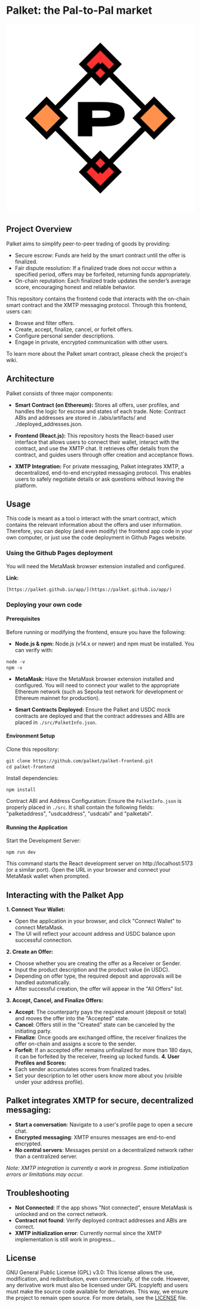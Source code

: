 # Palket: the Pal-to-Pal market
![Palket Logo](public/palket.png)
## Project Overview 
Palket aims to simplify peer-to-peer trading of goods by providing:

- Secure escrow: Funds are held by the smart contract until the offer is finalized.
- Fair dispute resolution: If a finalized trade does not occur within a specified period, offers may be forfeited, returning funds appropriately.
- On-chain reputation: Each finalized trade updates the sender’s average score, encouraging honest and reliable behavior.

This repository contains the frontend code that interacts with the on-chain smart contract and the XMTP messaging protocol. Through this frontend, users can:

- Browse and filter offers.
- Create, accept, finalize, cancel, or forfeit offers.
- Configure personal sender descriptions.
- Engage in private, encrypted communication with other users.

To learn more about the Palket smart contract, please check the project's wiki.

## Architecture
Palket consists of three major components:

- **Smart Contract (on Ethereum):**
  Stores all offers, user profiles, and handles the logic for escrow and states of each trade.
  Note: Contract ABIs and addresses are stored in ./abis/artifacts/ and ./deployed_addresses.json.

- **Frontend (React.js):**
  This repository hosts the React-based user interface that allows users to connect their wallet, interact with the contract, and use the XMTP chat. It retrieves offer details from the contract, and guides users through offer creation and acceptance flows.

- **XMTP Integration:**
  For private messaging, Palket integrates XMTP, a decentralized, end-to-end encrypted messaging protocol. This enables users to safely negotiate details or ask questions without leaving the platform.

## Usage 
This code is meant as a tool o interact with the smart contract, which contains the relevant information about the offers and user information. Therefore, you can deploy (and even modify) the frontend app code in your own computer, or just use the code deployment in Github Pages website.

### Using the Github Pages deployment
You will need the MetaMask browser extension installed and configured.

**Link:**
```
[https://palket.github.io/app/](https://palket.github.io/app/)
```

### Deploying your own code
#### Prerequisites
Before running or modifying the frontend, ensure you have the following:

- **Node.js & npm:**
  Node.js (v14.x or newer) and npm must be installed.
  You can verify with:
```
node -v
npm -v
```
- **MetaMask:**
  Have the MetaMask browser extension installed and configured. You will need to connect your wallet to the appropriate Ethereum network (such as Sepolia test network for development or Ethereum mainnet for production).

- **Smart Contracts Deployed:**
  Ensure the Palket and USDC mock contracts are deployed and that the contract addresses and ABIs are placed in `./src/PalketInfo.json`.

#### Environment Setup
Clone this repository:
```
git clone https://github.com/palket/palket-frontend.git
cd palket-frontend
```
Install dependencies:
```
npm install
```

Contract ABI and Address Configuration: Ensure the `PalketInfo.json` is properly placed in `./src`. It shall contain the following fields: "palketaddress", "usdcaddress", "usdcabi" and "palketabi".

#### Running the Application
Start the Development Server:
```
npm run dev
```
This command starts the React development server on http://localhost:5173 (or a similar port).
Open the URL in your browser and connect your MetaMask wallet when prompted.

## Interacting with the Palket App
**1. Connect Your Wallet:**
- Open the application in your browser, and click "Connect Wallet" to connect MetaMask.
- The UI will reflect your account address and USDC balance upon successful connection.

**2. Create an Offer:**
- Choose whether you are creating the offer as a Receiver or Sender.
- Input the product description and the product value (in USDC).
- Depending on offer type, the required deposit and approvals will be handled automatically.
- After successful creation, the offer will appear in the "All Offers" list.

**3. Accept, Cancel, and Finalize Offers:**
- **Accept**: The counterparty pays the required amount (deposit or total) and moves the offer into the "Accepted" state.
- **Cancel**: Offers still in the "Created" state can be canceled by the initiating party.
- **Finalize**: Once goods are exchanged offline, the receiver finalizes the offer on-chain and assigns a score to the sender.
- **Forfeit**: If an accepted offer remains unfinalized for more than 180 days, it can be forfeited by the receiver, freeing up locked funds.
**4. User Profiles and Scores:**
- Each sender accumulates scores from finalized trades.
- Set your description to let other users know more about you (visible under your address profile).

## Palket integrates XMTP for secure, decentralized messaging:
- **Start a conversation**: Navigate to a user's profile page to open a secure chat.
- **Encrypted messaging**: XMTP ensures messages are end-to-end encrypted.
- **No central servers**: Messages persist on a decentralized network rather than a centralized server.

*Note: XMTP integration is currently a work in progress. Some initialization errors or limitations may occur.*

## Troubleshooting
- **Not Connected**: If the app shows "Not connected", ensure MetaMask is unlocked and on the correct network.
- **Contract not found**: Verify deployed contract addresses and ABIs are correct.
- **XMTP initialization error**: Currently normal since the XMTP implementation is still work in progress...

## License
GNU General Public License (GPL) v3.0:
This license allows the use, modification, and redistribution, even commercially, of the code. However, any derivative work must also be licensed under GPL (copyleft) and users must make the source code available for derivatives. This way, we ensure the project to remain open source.
For more details, see the [LICENSE](LICENSE) file.
